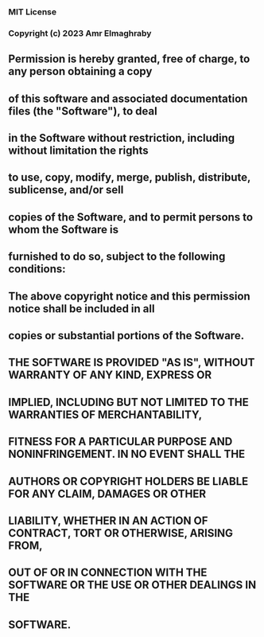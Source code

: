 ### MIT License

### Copyright (c) 2023 Amr Elmaghraby

## Permission is hereby granted, free of charge, to any person obtaining a copy
## of this software and associated documentation files (the "Software"), to deal
## in the Software without restriction, including without limitation the rights
## to use, copy, modify, merge, publish, distribute, sublicense, and/or sell
## copies of the Software, and to permit persons to whom the Software is
## furnished to do so, subject to the following conditions:

## The above copyright notice and this permission notice shall be included in all
## copies or substantial portions of the Software.

## THE SOFTWARE IS PROVIDED "AS IS", WITHOUT WARRANTY OF ANY KIND, EXPRESS OR
## IMPLIED, INCLUDING BUT NOT LIMITED TO THE WARRANTIES OF MERCHANTABILITY,
## FITNESS FOR A PARTICULAR PURPOSE AND NONINFRINGEMENT. IN NO EVENT SHALL THE
## AUTHORS OR COPYRIGHT HOLDERS BE LIABLE FOR ANY CLAIM, DAMAGES OR OTHER
## LIABILITY, WHETHER IN AN ACTION OF CONTRACT, TORT OR OTHERWISE, ARISING FROM,
## OUT OF OR IN CONNECTION WITH THE SOFTWARE OR THE USE OR OTHER DEALINGS IN THE
## SOFTWARE.
